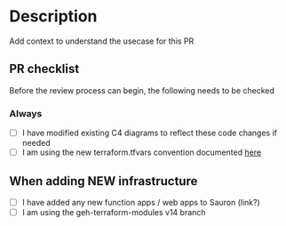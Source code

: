 # Description

Add context to understand the usecase for this PR

## PR checklist

Before the review process can begin, the following needs to be checked

### Always

- [ ] I have modified existing C4 diagrams to reflect these code changes if needed
- [ ] I am using the new terraform.tfvars convention documented [here](https://energinet.atlassian.net/wiki/spaces/D3/pages/349798403/Terraform+Guidelines#Defining-variable-values)

## When adding NEW infrastructure

- [ ] I have added any new function apps / web apps to Sauron (link?)
- [ ] I am using the geh-terraform-modules v14 branch
